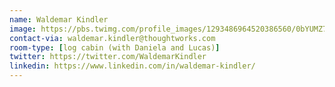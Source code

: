 ```yaml
---
name: Waldemar Kindler
image: https://pbs.twimg.com/profile_images/1293486964520386560/0bYUMZ7Y_400x400.jpg
contact-via: waldemar.kindler@thoughtworks.com
room-type: [log cabin (with Daniela and Lucas)]
twitter: https://twitter.com/WaldemarKindler
linkedin: https://www.linkedin.com/in/waldemar-kindler/
---
```

